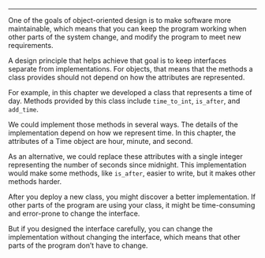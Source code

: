 ----------------------------

One of the goals of object-oriented design is to make software more maintainable, which means that you can keep the program working when other parts of the system change, and modify the program to meet new requirements.

A design principle that helps achieve that goal is to keep interfaces separate from implementations. For objects, that means that the methods a class provides should not depend on how the attributes are represented.

For example, in this chapter we developed a class that represents a time of day. Methods provided by this class include `time_to_int`, `is_after`, and `add_time`.

We could implement those methods in several ways. The details of the implementation depend on how we represent time. In this chapter, the attributes of a <span>Time</span> object are <span>hour</span>, <span>minute</span>, and <span>second</span>.

As an alternative, we could replace these attributes with a single integer representing the number of seconds since midnight. This implementation would make some methods, like `is_after`, easier to write, but it makes other methods harder.

After you deploy a new class, you might discover a better implementation. If other parts of the program are using your class, it might be time-consuming and error-prone to change the interface.

But if you designed the interface carefully, you can change the implementation without changing the interface, which means that other parts of the program don’t have to change.

